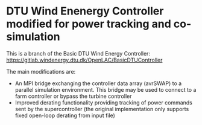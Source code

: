 # DTU Wind Enenergy Controller modified for power tracking and co-simulation

This is a branch of the Basic DTU Wind Energy Controller:
https://gitlab.windenergy.dtu.dk/OpenLAC/BasicDTUController

The main modifications are:
- An MPI bridge exchanging the controller data array (avrSWAP) to a parallel simulation environment. This bridge may be used to connect to a farm controller or bypass the turbine controller
- Improved derating functionality providing tracking of power commands sent by the supercontroller (the original implementation only supports fixed open-loop derating from input file)

